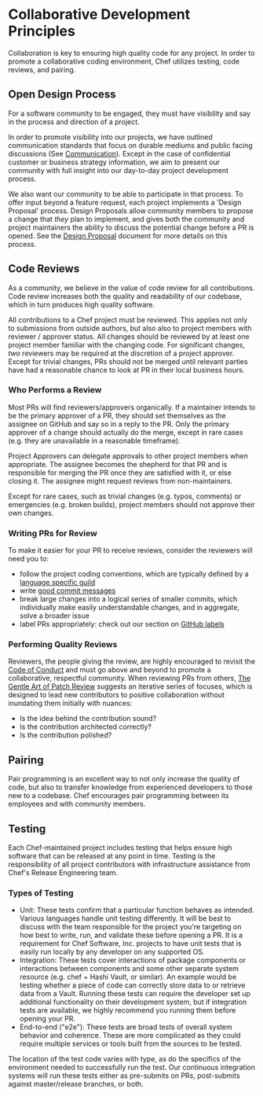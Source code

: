 # Collaborative Development Principles

Collaboration is key to ensuring high quality code for any project. In order to promote a collaborative coding environment, Chef utilizes testing, code reviews, and pairing.

## Open Design Process

For a software community to be engaged, they must have visibility and say in the process and direction of a project.

In order to promote visibility into our projects, we have outlined communication standards that focus on durable mediums and public facing discussions (See [Communication](../../communication/README.md)). Except in the case of confidential customer or business strategy information, we aim to present our community with full insight into our day-to-day project development process.

We also want our community to be able to participate in that process. To offer input beyond a feature request, each project implements a 'Design Proposal' process. Design Proposals allow community members to propose a change that _they_ plan to implement, and gives both the community and project maintainers the ability to discuss the potential change before a PR is opened. See the [Design Proposal](design-proposals.md) document for more details on this process. 

## Code Reviews

As a community, we believe in the value of code review for all contributions. Code review increases both the quality and readability of our codebase, which in turn produces high quality software.

All contributions to a Chef project must be reviewed. This applies not only to submissions from outside authors, but also also to project members with reviewer / approver status. All changes should be reviewed by at least one project member familiar with the changing code. For significant changes, _two_ reviewers may be required at the discretion of a project approver. Except for trivial changes, PRs should not be merged until relevant parties have had a reasonable chance to look at PR in their local business hours.

### Who Performs a Review

Most PRs will find reviewers/approvers organically. If a maintainer intends to be the primary approver of a PR, they should set themselves as the assignee on GitHub and say so in a reply to the PR. Only the primary approver of a change should actually do the merge, except in rare cases (e.g. they are unavailable in a reasonable timeframe).

Project Approvers can delegate approvals to other project members when appropriate. The assignee becomes the shepherd for that PR and is responsible for merging the PR once they are satisfied with it, or else closing it. The assignee might request reviews from non-maintainers.

Except for rare cases, such as trivial changes (e.g. typos, comments) or emergencies (e.g. broken builds), project members should not approve their own changes.

### Writing PRs for Review

To make it easier for your PR to receive reviews, consider the reviewers will need you to:

* follow the project coding conventions, which are typically defined by a [language specific guild](../../guilds/README.md)
* write [good commit messages](https://chris.beams.io/posts/git-commit/)
* break large changes into a logical series of smaller commits, which individually make easily understandable changes, and in aggregate, solve a broader issue
* label PRs appropriately: check out our section on [GitHub labels](/repo-management/github-labels.md)

### Performing Quality Reviews

Reviewers, the people giving the review, are highly encouraged to revisit the [Code of Conduct](../../CODE_OF_CONDUCT.md) and must go above and beyond to promote a collaborative, respectful community.
When reviewing PRs from others, [The Gentle Art of Patch Review](http://sage.thesharps.us/2014/09/01/the-gentle-art-of-patch-review/) suggests an iterative series of focuses, which is designed to lead new contributors to positive collaboration without inundating them initially with nuances:

* Is the idea behind the contribution sound?
* Is the contribution architected correctly?
* Is the contribution polished?

## Pairing

Pair programming is an excellent way to not only increase the quality of code, but also to transfer knowledge from experienced developers to those new to a codebase. Chef encourages pair programming between its employees and with community members.

## Testing

Each Chef-maintained project includes testing that helps ensure high software that can be released at any point in time. Testing is the responsibility of all project contributors with infrastructure assistance from Chef's Release Engineering team.

### Types of Testing

* Unit: These tests confirm that a particular function behaves as intended. Various languages handle unit testing differently. It will be best to discuss with the team responsible for the project you're targeting on how best to write, run, and validate these before opening a PR. It is a requirement for Chef Software, Inc. projects to have unit tests that is easily run locally by any developer on any supported OS.
* Integration: These tests cover interactions of package components or interactions between components and some other separate system resource (e.g. chef + Hashi Vault, or similar). An example would be testing whether a piece of code can correctly store data to or retrieve data from a Vault. Running these tests can require the developer set up additional functionality on their development system, but if integration tests are available, we highly recommend you running them before opening your PR.
* End-to-end ("e2e"): These tests are broad tests of overall system behavior and coherence. These are more complicated as they could require multiple services or tools built from the sources to be tested.

The location of the test code varies with type, as do the specifics of the environment needed to successfully run the test. Our continuous integration systems will run these tests either as pre-submits on PRs, post-submits against master/release branches, or both.
